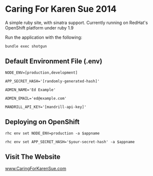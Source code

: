 Caring For Karen Sue 2014
=========================

A simple ruby site, with sinatra support. Currently running on RedHat's OpenShift platform under ruby 1.9

Run the application with the following:

`bundle exec shotgun`

Default Environment File (.env)
-------------------------------
`NODE_ENV=[production,development]`

`APP_SECRET_HASH='[randomly-generated-hash]'`

`ADMIN_NAME='Ed Example'`

`ADMIN_EMAIL='ed@example.com'`

`MANDRILL_API_KEY='[mandrill-api-key]'`

Deploying on OpenShift
----------------------
`rhc env set NODE_ENV=production -a $appname`

`rhc env set APP_SECRET_HASH='$your-secret-hash' -a $appname`

Visit The Website
----------------------------------

www.CaringForKarenSue.com

